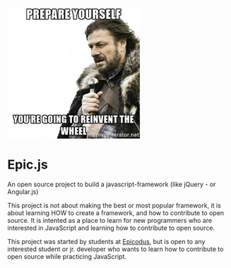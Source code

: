 ![Prepare Yourself](wheel.jpg)
# Epic.js
An open source project to build a javascript-framework (like jQuery - or Angular.js)

This project is not about making the best or most popular framework, it is about learning HOW to create a framework, and how to contribute to open source. It is intented as a place to learn for new programmers who are interested in JavaScript and learning how to contribute to open source.

This project was started by students at [Epicodus](http://epicodus.com), but is open to any interested student or jr. developer who wants to learn how to contribute to open source while practicing JavaScript.
